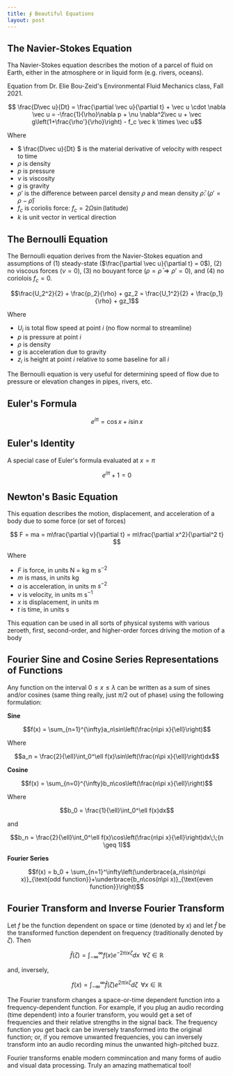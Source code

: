```yaml
---
title: ∮ Beautiful Equations
layout: post
---
```


## The Navier-Stokes Equation

Tha Navier-Stokes equation describes the motion of a parcel of fluid on Earth, either in the atmosphere or in liquid form (e.g. rivers, oceans).

Equation from Dr. Elie Bou-Zeid's Environmental Fluid Mechanics class, Fall 2021.

$$ \frac{D\vec u}{Dt} = \frac{\partial \vec u}{\partial t} + \vec u \cdot \nabla \vec u = -\frac{1}{\rho}\nabla p + \nu \nabla^2\vec u + \vec g\left(1+\frac{\rho'}{\rho}\right) - f_c \vec k \times \vec u$$

Where 

- $ \frac{D\vec u}{Dt} $ is the material derivative of velocity with respect to time
- $\rho$ is density
- $p$ is pressure
- $\nu$ is viscosity
- $g$ is gravity
- $\rho'$ is the difference between parcel density $\rho$ and mean density $\bar \rho$: ($\rho' = \rho - \bar \rho$)
- $f_c$ is coriolis force: $f_c = 2\Omega \sin(\text{latitude})$
- $k$ is unit vector in vertical direction

## The Bernoulli Equation

The Bernoulli equation derives from the Navier-Stokes equation and assumptions of (1) steady-state ($\frac{\partial \vec u}{\partial t} = 0$), (2) no viscous forces ($\nu=0$), (3) no bouyant force ($\rho = \bar\rho \Rightarrow \rho' = 0$), and (4) no coriolois $f_c = 0$.

$$\frac{U_2^2}{2} + \frac{p_2}{\rho} + gz_2 = \frac{U_1^2}{2} + \frac{p_1}{\rho} + gz_1$$

Where

- $U_i$ is total flow speed at point $i$ (no flow normal to streamline)
- $p$ is pressure at point $i$
- $\rho$ is density
- $g$ is acceleration due to gravity
- $z_i$ is height at point $i$ relative to some baseline for all $i$

The Bernoulli equation is very useful for determining speed of flow due to pressure or elevation changes in pipes, rivers, etc.

## Euler's Formula

$$e^{i\pi} = \cos x + i \sin x$$

## Euler's Identity

A special case of Euler's formula evaluated at $x = \pi$

$$e^{i\pi}+1 = 0$$

## Newton's Basic Equation

This equation describes the motion, displacement, and acceleration of a body due to some force (or set of forces)

$$ F = ma = m\frac{\partial v}{\partial t} = m\frac{\partial x^2}{\partial^2 t} $$

Where

- $F$ is force, in units N = kg m s$^{-2}$
- $m$ is mass, in units kg
- $a$ is acceleration, in units m $s^{-2}$
- $v$ is velocity, in units m s$^{-1}$
- $x$ is displacement, in units m
- $t$ is time, in units s

This equation can be used in all sorts of physical systems with various zeroeth, first, second-order, and higher-order forces driving the motion of a body

## Fourier Sine and Cosine Series Representations of Functions

Any function on the interval $0 \leq x \leq \lambda$ can be written as a sum of sines and/or cosines (same thing really, just $\pi/2$ out of phase) using the following formulation:

**Sine**

$$f(x) = \sum_{n=1}^{\infty}a_n\sin\left(\frac{n\pi x}{\ell}\right)$$

Where

$$a_n = \frac{2}{\ell}\int_0^\ell f(x)\sin\left(\frac{n\pi x}{\ell}\right)dx$$

**Cosine**

$$f(x) = \sum_{n=0}^{\infty}b_n\cos\left(\frac{n\pi x}{\ell}\right)$$

Where

$$b_0 = \frac{1}{\ell}\int_0^\ell f(x)dx$$

and

$$b_n = \frac{2}{\ell}\int_0^\ell f(x)\cos\left(\frac{n\pi x}{\ell}\right)dx\;\;(n \geq 1)$$

**Fourier Series**

$$f(x) = b_0 + \sum_{n=1}^\infty\left(\underbrace{a_n\sin(n\pi x)}_{\text{odd function}}+\underbrace{b_n\cos(n\pi x)}_{\text{even function}}\right)$$

## Fourier Transform and Inverse Fourier Transform

Let $f$ be the function dependent on space or time (denoted by $x$) and let $\hat f$ be the transformed function dependent on frequency (traditionally denoted by $\zeta$). Then

$$\hat f(\zeta) = \int_{-\infty}^\infty f(x)e^{-2\pi i x\zeta}dx\;\; \forall \zeta \in \mathbb{R}$$

and, inversely,

$$f(x) = \int_{-\infty}^\infty \hat f(\zeta)e^{2\pi i x\zeta}d\zeta\;\; \forall x \in \mathbb{R}$$

The Fourier transform changes a space-or-time dependent function into a frequency-dependent function. For example, if you plug an audio recording (time dependent) into a fourier transform, you would get a set of frequencies and their relative strengths in the signal back. The frequency function you get back can be inversely transformed into the original function; or, if you remove unwanted frequencies, you can inversely transform into an audio recording minus the unwanted high-pitched buzz.

Fourier transforms enable modern commincation and many forms of audio and visual data processing. Truly an amazing mathematical tool!
